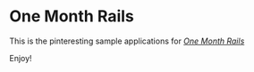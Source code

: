 # One Month Rails

This is the pinteresting sample applications for
[*One Month Rails*](http://onemonthrails.com)

Enjoy!